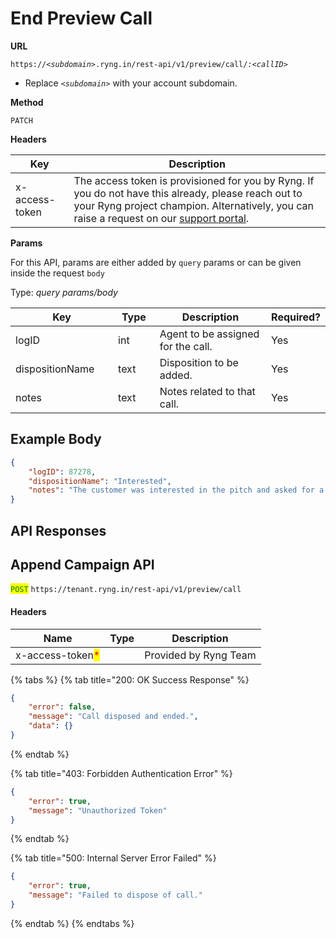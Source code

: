 # End Preview Call

**URL**

`https://`_`<subdomain>`_`.ryng.in/rest-api/v1/preview/call/`_`:<callID>`_

* Replace _`<subdomain>`_ with your account subdomain.

**Method**

`PATCH`

**Headers**

| Key            | Description                                                                                                                                                                                                                                                |
| -------------- | ---------------------------------------------------------------------------------------------------------------------------------------------------------------------------------------------------------------------------------------------------------- |
| x-access-token | The access token is provisioned for you by Ryng. If you do not have this already, please reach out to your Ryng project champion. Alternatively, you can raise a request on our [support portal](https://cod.atlassian.net/servicedesk/customer/portal/2). |

**Params**

For this API, params are either added by `query` params or can be given inside the request `body`&#x20;

Type:  _query params/body_

<table><thead><tr><th width="204">Key</th><th width="81">Type</th><th width="348">Description</th><th>Required?</th></tr></thead><tbody><tr><td>logID</td><td>int</td><td>Agent to be assigned for the call.</td><td>Yes</td></tr><tr><td>dispositionName</td><td>text</td><td>Disposition to be added.</td><td>Yes</td></tr><tr><td>notes</td><td>text</td><td>Notes related to that call.</td><td>Yes</td></tr></tbody></table>

## Example Body

```json
{
    "logID": 87278,
    "dispositionName": "Interested",
    "notes": "The customer was interested in the pitch and asked for a follow-up"
}
```

## API Responses

## Append Campaign API

<mark style="color:green;">`POST`</mark> `https://tenant.ryng.in/rest-api/v1/preview/call`

#### Headers

| Name                                             | Type | Description            |
| ------------------------------------------------ | ---- | ---------------------- |
| x-access-token<mark style="color:red;">\*</mark> |      | Provided by Ryng Team  |

{% tabs %}
{% tab title="200: OK Success Response" %}
```json
{
    "error": false,
    "message": "Call disposed and ended.",
    "data": {}
}
```
{% endtab %}

{% tab title="403: Forbidden Authentication Error" %}


```json
{
    "error": true,
    "message": "Unauthorized Token"
}
```
{% endtab %}

{% tab title="500: Internal Server Error Failed" %}
```json
{
    "error": true,
    "message": "Failed to dispose of call."
}
```
{% endtab %}
{% endtabs %}
